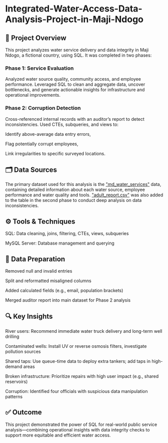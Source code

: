 # Integrated-Water-Access-Data-Analysis-Project-in-Maji-Ndogo
## 📘 Project Overview
This project analyzes water service delivery and data integrity in Maji Ndogo, a fictional country, using SQL. It was completed in two phases:

### Phase 1: Service Evaluation
Analyzed water source quality, community access, and employee performance. Leveraged SQL to clean and aggregate data, uncover bottlenecks, and generate actionable insights for infrastructure and operational improvements.

### Phase 2: Corruption Detection
Cross-referenced internal records with an auditor’s report to detect inconsistencies. Used CTEs, subqueries, and views to:

Identify above-average data entry errors,

Flag potentially corrupt employees,

Link irregularities to specific surveyed locations.

## 🗂️ Data Sources
The primary dataset used for this analysis is the ["md_water_services"](https://drive.google.com/file/d/1nXeoG9nnSs4oiVvft3K9VFUfRiYzvTJF/view?usp=sharing) data, containing detailed information about each water source, employee performance and water quality and tools.
["adult_report.csv"](https://drive.google.com/file/d/1IbJZyDn_-8qf-N74kfXLwY4d-Vw9reQz/view?usp=sharing) was also added to the table in the second phase to conduct deep analysis on data inconsistencies.

## ⚙️ Tools & Techniques
SQL: Data cleaning, joins, filtering, CTEs, views, subqueries

MySQL Server: Database management and querying

## 🧹 Data Preparation
Removed null and invalid entries

Split and reformatted misaligned columns

Added calculated fields (e.g., email, population brackets)

Merged auditor report into main dataset for Phase 2 analysis

## 🔍 Key Insights
River users: Recommend immediate water truck delivery and long-term well drilling

Contaminated wells: Install UV or reverse osmosis filters, investigate pollution sources

Shared taps: Use queue-time data to deploy extra tankers; add taps in high-demand areas

Broken infrastructure: Prioritize repairs with high user impact (e.g., shared reservoirs)

Corruption: Identified four officials with suspicious data manipulation patterns

## ✅ Outcome
This project demonstrated the power of SQL for real-world public service analysis—combining operational insights with data integrity checks to support more equitable and efficient water access.
